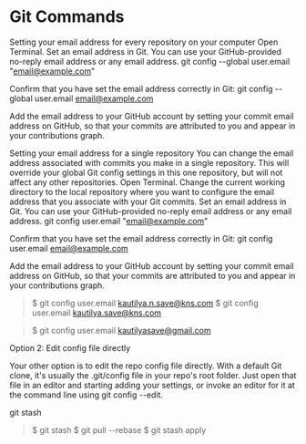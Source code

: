 # Git Commands

Setting your email address for every repository on your computer
Open Terminal.
Set an email address in Git. You can use your GitHub-provided no-reply email address or any email address.
git config --global user.email "email@example.com"

Confirm that you have set the email address correctly in Git:
git config --global user.email
email@example.com

Add the email address to your GitHub account by setting your commit email address on GitHub, so that your commits are attributed to you and appear in your contributions graph.

Setting your email address for a single repository
You can change the email address associated with commits you make in a single repository. This will override your global Git config settings in this one repository, but will not affect any other repositories.
Open Terminal.
Change the current working directory to the local repository where you want to configure the email address that you associate with your Git commits.
Set an email address in Git. You can use your GitHub-provided no-reply email address or any email address.
git config user.email "email@example.com"

Confirm that you have set the email address correctly in Git:
git config user.email
email@example.com

Add the email address to your GitHub account by setting your commit email address on GitHub, so that your commits are attributed to you and appear in your contributions graph.

> \$ git config user.email kautilya.n.save@kns.com
> \$ git config user.email kautilya.save@kns.com

> \$ git config user.email kautilyasave@gmail.com

Option 2: Edit config file directly

Your other option is to edit the repo config file directly. With a default Git clone, it's usually the .git/config file in your repo's root folder. Just open that file in an editor and starting adding your settings, or invoke an editor for it at the command line using git config --edit.

git stash

> \$ git stash
> \$ git pull --rebase
> \$ git stash apply
